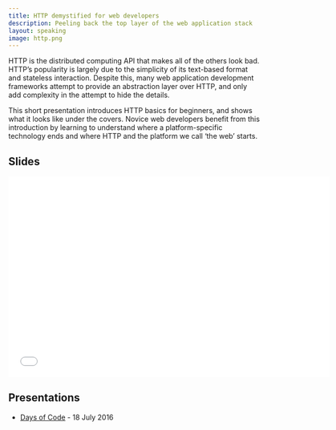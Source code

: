 ```yaml
---
title: HTTP demystified for web developers
description: Peeling back the top layer of the web application stack
layout: speaking
image: http.png
---
```


HTTP is the distributed computing API that makes all of the others look bad.
HTTP’s popularity is largely due to the simplicity of its text-based format and stateless interaction.
Despite this, many web application development frameworks attempt to provide an abstraction layer over HTTP, and only add complexity in the attempt to hide the details.

This short presentation introduces HTTP basics for beginners, and shows what it looks like under the covers.
Novice web developers benefit from this introduction by learning to understand where a platform-specific technology ends and where HTTP and the platform we call ‘the web’ starts.


## Slides

<iframe src="//www.slideshare.net/slideshow/embed_code/key/BBYPPgjqyCKBlE" width="640" height="400" frameborder="0" marginwidth="0" marginheight="0" scrolling="no"></iframe>

## Presentations

* [Days of Code](http://www.daysofcode.nl) - 18 July 2016
